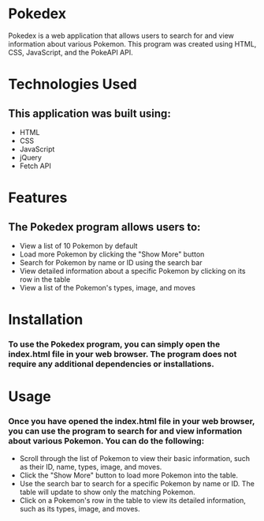 # Pokedex

Pokedex is a web application that allows users to search for and view information about various Pokemon. This program was created using HTML, CSS, JavaScript, and the PokeAPI API.

# Technologies Used

## This application was built using:

- HTML
- CSS
- JavaScript
- jQuery
- Fetch API

# Features

## The Pokedex program allows users to:

- View a list of 10 Pokemon by default
- Load more Pokemon by clicking the "Show More" button
- Search for Pokemon by name or ID using the search bar
- View detailed information about a specific Pokemon by clicking on its row in the table
- View a list of the Pokemon's types, image, and moves

# Installation

### To use the Pokedex program, you can simply open the index.html file in your web browser. The program does not require any additional dependencies or installations.

# Usage

### Once you have opened the index.html file in your web browser, you can use the program to search for and view information about various Pokemon. You can do the following:

- Scroll through the list of Pokemon to view their basic information, such as their ID, name, types, image, and moves.
- Click the "Show More" button to load more Pokemon into the table.
- Use the search bar to search for a specific Pokemon by name or ID. The table will update to show only the matching Pokemon.
- Click on a Pokemon's row in the table to view its detailed information, such as its types, image, and moves.
